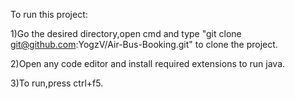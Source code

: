 To run this project:

1)Go the desired directory,open cmd and type "git clone git@github.com:YogzV/Air-Bus-Booking.git" to clone the project.

2)Open any code editor and install required extensions to run java.

3)To run,press ctrl+f5.
